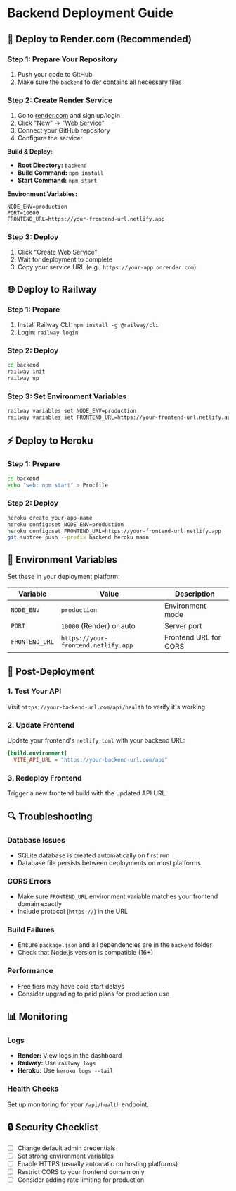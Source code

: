 # Backend Deployment Guide

## 🚀 Deploy to Render.com (Recommended)

### Step 1: Prepare Your Repository
1. Push your code to GitHub
2. Make sure the `backend` folder contains all necessary files

### Step 2: Create Render Service
1. Go to [render.com](https://render.com) and sign up/login
2. Click "New" → "Web Service"
3. Connect your GitHub repository
4. Configure the service:

**Build & Deploy:**
- **Root Directory:** `backend`
- **Build Command:** `npm install`
- **Start Command:** `npm start`

**Environment Variables:**
```
NODE_ENV=production
PORT=10000
FRONTEND_URL=https://your-frontend-url.netlify.app
```

### Step 3: Deploy
1. Click "Create Web Service"
2. Wait for deployment to complete
3. Copy your service URL (e.g., `https://your-app.onrender.com`)

## 🌐 Deploy to Railway

### Step 1: Prepare
1. Install Railway CLI: `npm install -g @railway/cli`
2. Login: `railway login`

### Step 2: Deploy
```bash
cd backend
railway init
railway up
```

### Step 3: Set Environment Variables
```bash
railway variables set NODE_ENV=production
railway variables set FRONTEND_URL=https://your-frontend-url.netlify.app
```

## ⚡ Deploy to Heroku

### Step 1: Prepare
```bash
cd backend
echo "web: npm start" > Procfile
```

### Step 2: Deploy
```bash
heroku create your-app-name
heroku config:set NODE_ENV=production
heroku config:set FRONTEND_URL=https://your-frontend-url.netlify.app
git subtree push --prefix backend heroku main
```

## 🔧 Environment Variables

Set these in your deployment platform:

| Variable | Value | Description |
|----------|--------|-------------|
| `NODE_ENV` | `production` | Environment mode |
| `PORT` | `10000` (Render) or auto | Server port |
| `FRONTEND_URL` | `https://your-frontend.netlify.app` | Frontend URL for CORS |

## 📝 Post-Deployment

### 1. Test Your API
Visit `https://your-backend-url.com/api/health` to verify it's working.

### 2. Update Frontend
Update your frontend's `netlify.toml` with your backend URL:
```toml
[build.environment]
  VITE_API_URL = "https://your-backend-url.com/api"
```

### 3. Redeploy Frontend
Trigger a new frontend build with the updated API URL.

## 🔍 Troubleshooting

### Database Issues
- SQLite database is created automatically on first run
- Database file persists between deployments on most platforms

### CORS Errors
- Make sure `FRONTEND_URL` environment variable matches your frontend domain exactly
- Include protocol (`https://`) in the URL

### Build Failures
- Ensure `package.json` and all dependencies are in the `backend` folder
- Check that Node.js version is compatible (16+)

### Performance
- Free tiers may have cold start delays
- Consider upgrading to paid plans for production use

## 📊 Monitoring

### Logs
- **Render:** View logs in the dashboard
- **Railway:** Use `railway logs`
- **Heroku:** Use `heroku logs --tail`

### Health Checks
Set up monitoring for your `/api/health` endpoint.

## 🔒 Security Checklist

- [ ] Change default admin credentials
- [ ] Set strong environment variables
- [ ] Enable HTTPS (usually automatic on hosting platforms)
- [ ] Restrict CORS to your frontend domain only
- [ ] Consider adding rate limiting for production
